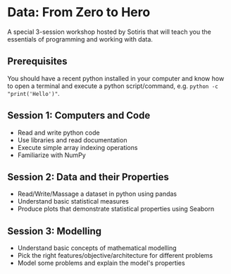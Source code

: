 # Data: From Zero to Hero
A special 3-session workshop hosted by Sotiris that will teach you
the essentials of programming and working with data.

## Prerequisites

You should have a recent python installed in your computer and know how to open
a terminal and execute a python script/command, e.g. `python -c "print('Hello')"`.
 
## Session 1: Computers and Code
- Read and write python code
- Use libraries and read documentation
- Execute simple array indexing operations
- Familiarize with NumPy

## Session 2: Data and their Properties
- Read/Write/Massage a dataset in python using pandas
- Understand basic statistical measures
- Produce plots that demonstrate statistical properties using Seaborn

## Session 3: Modelling
- Understand basic concepts of mathematical modelling
- Pick the right features/objective/architecture for different problems
- Model some problems and explain the model's properties
